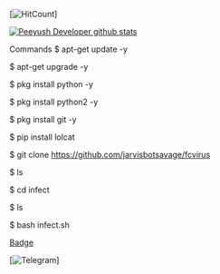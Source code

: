 [![HitCount](http://hits.dwyl.com/jarvisbotsavage/fcvirus.svg)]

[![Peeyush Developer github stats](https://github-readme-stats.vercel.app/api?username=jarvisbotsavage)](https://github.com/jarvisbotsavage/github-readme-stats)

Commands
$ apt-get update -y

$ apt-get upgrade -y

$ pkg install python -y 

$ pkg install python2 -y

$ pkg install git -y

$ pip install lolcat

$ git clone https://github.com/jarvisbotsavage/fcvirus

$ ls

$ cd infect

$ ls

$ bash infect.sh

[Badge](https://img.shields.io/badge/Telegram-2CA5E0?style=for-the-badge&logo=telegram&logoColor=white)

[![Telegram](https://t.me/LEGENDMODS_owner)]
